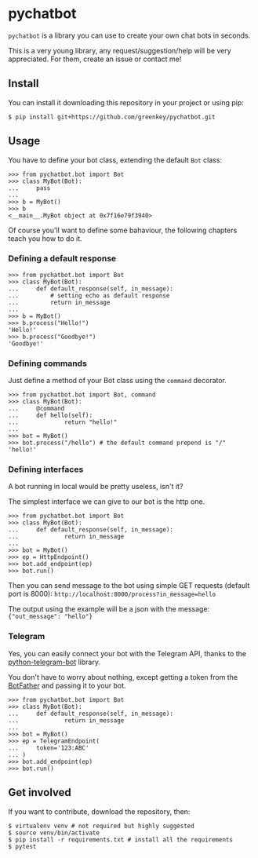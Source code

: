 # pychatbot

`pychatbot` is a library you can use to create your own chat bots in seconds.

This is a very young library, any request/suggestion/help will be very
appreciated. For them, create an issue or contact me!

## Install

You can install it downloading this repository in your project or using pip:
```
$ pip install git+https://github.com/greenkey/pychatbot.git
```

## Usage

You have to define your bot class, extending the default `Bot` class:
```
>>> from pychatbot.bot import Bot
>>> class MyBot(Bot):
...     pass
... 
>>> b = MyBot()
>>> b
<__main__.MyBot object at 0x7f16e79f3940>

```

Of course you'll want to define some bahaviour, the following chapters teach you how to do it.

### Defining a default response

```
>>> from pychatbot.bot import Bot
>>> class MyBot(Bot):
...     def default_response(self, in_message):
...         # setting echo as default response
...         return in_message
... 
>>> b = MyBot()
>>> b.process("Hello!")
'Hello!'
>>> b.process("Goodbye!")
'Goodbye!'
```

### Defining commands

Just define a method of your Bot class using the `command` decorator.

```
>>> from pychatbot.bot import Bot, command
>>> class MyBot(Bot):
...     @command
...     def hello(self):
...             return "hello!"
... 
>>> bot = MyBot()
>>> bot.process("/hello") # the default command prepend is "/"
'hello!'
```

### Defining interfaces

A bot running in local would be pretty useless, isn't it?

The simplest interface we can give to our bot is the http one.

```
>>> from pychatbot.bot import Bot
>>> class MyBot(Bot):
...     def default_response(self, in_message):
...             return in_message
... 
>>> bot = MyBot()
>>> ep = HttpEndpoint()
>>> bot.add_endpoint(ep)
>>> bot.run()
```

Then you can send message to the bot using simple GET requests (default 
port is 8000): `http://localhost:8000/process?in_message=hello`

The output using the example will be a json with the message: `{"out_message": "hello"}`

### Telegram

Yes, you can easily connect your bot with the Telegram API, thanks to
the [python-telegram-bot](https://github.com/python-telegram-bot/python-telegram-bot)
library.

You don't have to worry about nothing, except getting a token from the
[BotFather](https://core.telegram.org/bots#botfather) and passing it
to your bot.

```
>>> from pychatbot.bot import Bot
>>> class MyBot(Bot):
...     def default_response(self, in_message):
...             return in_message
... 
>>> bot = MyBot()
>>> ep = TelegramEndpoint(
...     token='123:ABC'
... )
>>> bot.add_endpoint(ep)
>>> bot.run()
```


## Get involved

If you want to contribute, download the repository, then:

```
$ virtualenv venv # not required but highly suggested
$ source venv/bin/activate
$ pip install -r requirements.txt # install all the requirements
$ pytest
```

